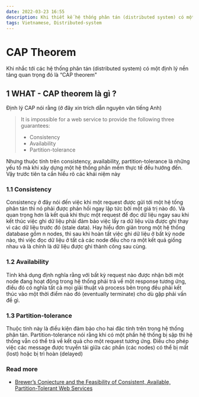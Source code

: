 ```yaml
---
date: 2022-03-23 16:55
description: Khi thiết kế hệ thống phân tán (distributed system) có một định lý nền tảng quan trọng đó là CAP theorem. Trong bài viết này chúng ta cùng tìm hiểu về các khía cạnh này của định lý này 
tags: Vietnamese, Distributed-system
---
```


# CAP Theorem

Khi nhắc tới các hệ thống phân tán (distributed system) có một định lý nền tảng quan trọng đó là “CAP theorem"

## 1 WHAT - CAP theorem là gì ?

Định lý CAP nói rằng (ở đây xin trích dẫn nguyên văn tiếng Anh)

>It is impossible for a web service to provide the following three guarantees:
> * Consistency
> * Availability
> * Partition-tolerance

Nhưng thuộc tính trên consistency, availability, partition-tolerance là những yếu tố mà khi xây dựng một hệ thống phần mềm thực tế đều hướng đến. Vậy trước tiên ta cần hiểu rõ các khái niệm này

### 1.1 Consistency
Consistency ở đây nói đến việc khi một request được gửi tới một hệ tống phân tán thì nó phải được phản hồi ngay lập tức bởi một giá trị nào đó. Và quan trọng hơn là kết quả khi thực một request để đọc dữ liệu ngay sau khi kết thúc việc ghi dữ liệu phải đảm bảo việc lấy ra dữ liệu vừa được ghi thay vì các dữ liệu trước đó (stale data). Hay hiểu đơn giản trong một hệ thống database gồm n nodes, thì sau khi hoàn tất việc ghi dữ liệu ở bất kỳ node nào, thì việc đọc dữ liệu ở tất cả các node đều cho ra một kết quả giống nhau và là chính là dữ liệu được ghi thành công sau cùng.

### 1.2 Availability
Tính khả dụng định nghĩa rằng với bất kỳ request nào được nhận bởi một node đang hoạt động trong hệ thống phải trả về một response tương ứng, điều đó có nghĩa tất cả mọi giải thuật và process bên trọng đều phải kết thúc vào một thời điểm nào đó (eventually terminate) cho dù gặp phải vấn đề gì.

### 1.3 Partition-tolerance
Thuộc tính này là điều kiện đảm bảo cho hai đăc tính trên trong hệ thống phân tán. Partition-tolerance nói rằng khi có một phần hệ thống bị sập thì hệ thống vẫn có thể trả về kết quả cho một request tương ứng. Điều cho phép việc các message được truyền tải giữa các phần (các nodes) có thể bị mất (lost) hoặc bị trì hoàn (delayed) 

### Read more

* [Brewer’s Conjecture and the Feasibility of
Consistent, Available, Partition-Tolerant Web
Services](https://awoc.wolski.fi/dlib/big-data/GiLy02-CAP.pdf)
